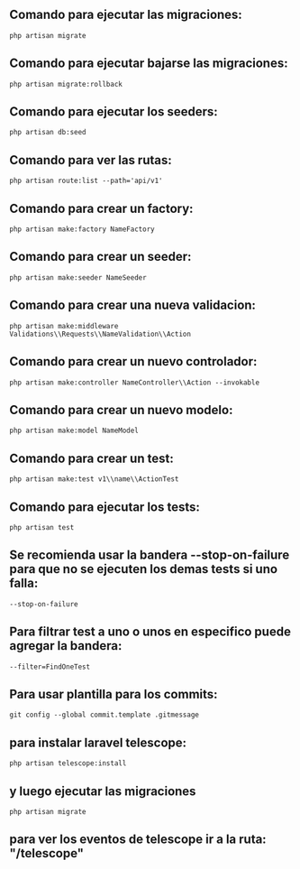 ## Comando para ejecutar las migraciones:
    php artisan migrate

## Comando para ejecutar bajarse las migraciones:
    php artisan migrate:rollback

## Comando para ejecutar los seeders:
    php artisan db:seed

## Comando para ver las rutas:
    php artisan route:list --path='api/v1'

## Comando para crear un factory:
    php artisan make:factory NameFactory

## Comando para crear un seeder:
    php artisan make:seeder NameSeeder

## Comando para crear una nueva validacion:
    php artisan make:middleware Validations\\Requests\\NameValidation\\Action

## Comando para crear un nuevo controlador:
    php artisan make:controller NameController\\Action --invokable

## Comando para crear un nuevo modelo:
    php artisan make:model NameModel

## Comando para crear un test:
    php artisan make:test v1\\name\\ActionTest

## Comando para ejecutar los tests:
    php artisan test 
## Se recomienda usar la bandera --stop-on-failure para que no se ejecuten los demas tests si uno falla:
    --stop-on-failure
## Para filtrar test a uno o unos en especifico puede agregar la bandera:
    --filter=FindOneTest

## Para usar plantilla para los commits:
    git config --global commit.template .gitmessage

## para instalar laravel telescope:
    php artisan telescope:install

## y luego ejecutar las migraciones
    php artisan migrate

## para ver los eventos de telescope ir a la ruta: "/telescope"
